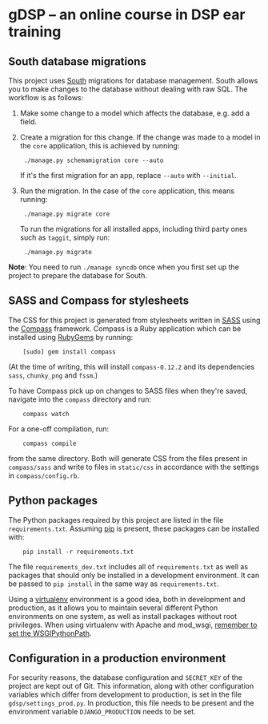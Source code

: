 # gDSP – an online course in DSP ear training

## South database migrations

This project uses [South][south] migrations for database management. South
allows you to make changes to the database without dealing with raw SQL. The
workflow is as follows:

1. Make some change to a model which affects the database, e.g. add a field.
2. Create a migration for this change. If the change was made to a model in the
   `core` application, this is achieved by running:

        ./manage.py schemamigration core --auto

   If it's the first migration for an app, replace `--auto` with `--initial`.
3. Run the migration. In the case of the `core` application, this means
   running:

        ./manage.py migrate core

   To run the migrations for all installed apps, including third party ones
   such as `taggit`, simply run:

        ./manage.py migrate

**Note**: You need to run `./manage syncdb` once when you first set up the
project to prepare the database for South.

## SASS and Compass for stylesheets

The CSS for this project is generated from stylesheets written in [SASS][sass]
using the [Compass][compass] framework. Compass is a Ruby application which can
be installed using [RubyGems][rubygems] by running:

        [sudo] gem install compass

(At the time of writing, this will install `compass-0.12.2` and its dependencies
`sass`, `chunky_png` and `fssm`.)

To have Compass pick up on changes to SASS files when they're saved, navigate
into the `compass` directory and run:

        compass watch

For a one-off compilation, run:

        compass compile

from the same directory. Both will generate CSS from the files present in
`compass/sass` and write to files in `static/css` in accordance with the
settings in `compass/config.rb`.

## Python packages

The Python packages required by this project are listed in the file
`requirements.txt`. Assuming [pip][pip] is present, these packages can be
installed with:

        pip install -r requirements.txt

The file `requirements_dev.txt` includes all of `requirements.txt` as well as
packages that should only be installed in a development environment. It can be
passed to `pip install` in the same way as `requirements.txt`.

Using a [virtualenv][virtualenv] environment is a good idea, both in
development and production, as it allows you to maintain several different
Python environments on one system, as well as install packages without root
privileges. When using virtualenv with Apache and mod\_wsgi, [remember to set
the WSGIPythonPath][django_docs].

## Configuration in a production environment

For security reasons, the database configuration and `SECRET_KEY` of the
project are kept out of Git. This information, along with other configuration
variables which differ from development to production, is set in the file
`gdsp/settings_prod.py`. In production, this file needs to be present and the
environment variable `DJANGO_PRODUCTION` needs to be set.

[south]: http://south.aeracode.org/ "South migration tool"
[sass]: http://sass-lang.com/ "SASS stylesheet language"
[compass]: http://compass-style.org/ "Compass framework"
[rubygems]: http://rubygems.org/ "RubyGems package manager"
[pip]: http://www.pip-installer.org/ "pip package manager"
[virtualenv]: http://www.virtualenv.org/ "virtualenv environment manager"
[django_docs]: https://docs.djangoproject.com/en/dev/howto/deployment/wsgi/modwsgi/#using-a-virtualenv "Django documentation"
